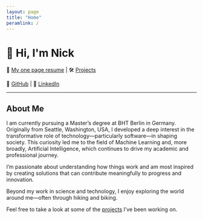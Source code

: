 ```yaml
---
layout: page
title: "Home"
peramlink: /
---
```


# 👋 Hi, I'm Nick

📄 [My one page resume](/assets/Nicks_Resume.pdf) | 🛠️ [Projects](projects.md)

🐙 [GitHub](https://github.com/chandlernick) | 🔗 [LinkedIn](https://www.linkedin.com/in/chandler-nick)

---

## About Me

I am currently pursuing a Master’s degree at BHT Berlin in Germany. Originally from Seattle, Washington, USA, I developed a deep interest in the transformative role of technology—particularly software—in shaping society. This curiosity led me to the field of Machine Learning and, more broadly, Artificial Intelligence, which continues to drive my academic and professional journey.

I’m passionate about understanding how things work and am most inspired by creating solutions that can contribute meaningfully to progress and innovation.

Beyond my work in science and technology, I enjoy exploring the world around me—often through hiking and biking.

Feel free to take a look at some of the [projects](projects.md) I’ve been working on.
